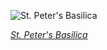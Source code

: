 
![St. Peter's Basilica](https://upload.wikimedia.org/wikipedia/commons/thumb/f/f5/Basilica_di_San_Pietro_in_Vaticano_September_2015-1a.jpg/750px-Basilica_di_San_Pietro_in_Vaticano_September_2015-1a.jpg)

*[St. Peter's Basilica](https://wikipedia.org/wiki/File:Basilica_di_San_Pietro_in_Vaticano_September_2015-1a.jpg)*
